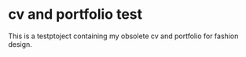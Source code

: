 # cv and portfolio test
This is a testptoject containing my obsolete cv and portfolio for fashion design.

